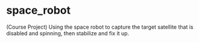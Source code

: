 # space_robot
(Course Project) Using the space robot to capture the target satellite that is disabled and spinning, then stabilize and fix it up.
